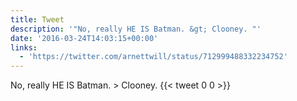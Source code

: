 ```yaml
---
title: Tweet
description: '"No, really HE IS Batman. &gt; Clooney. "'
date: '2016-03-24T14:03:15+00:00'
links:
  - 'https://twitter.com/arnettwill/status/712999488332234752'
---
```

No, really HE IS Batman. &gt; Clooney. 
      {{< tweet 0 0 >}}
    
